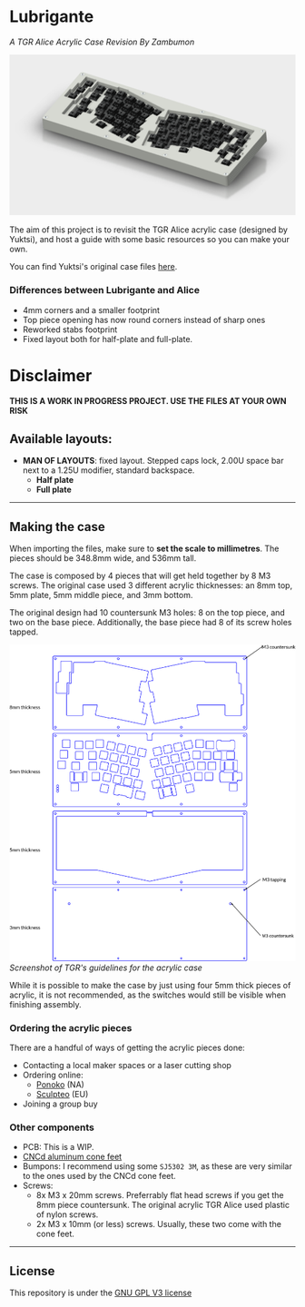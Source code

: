 # Lubrigante

_A TGR Alice Acrylic Case Revision By Zambumon_

![Lubrigante](./misc/overview_half_plate.png)

The aim of this project is to revisit the TGR Alice acrylic case (designed by Yuktsi), and host a guide with some basic resources so you can make your own.

You can find Yuktsi's original case files [here](https://geekhack.org/index.php?topic=95054.msg2661499#msg2661499).



### Differences between Lubrigante and Alice

- 4mm corners and a smaller footprint
- Top piece opening has now round corners instead of sharp ones
- Reworked stabs footprint
- Fixed layout both for half-plate and full-plate.

# Disclaimer

**THIS IS A WORK IN PROGRESS PROJECT. USE THE FILES AT YOUR OWN RISK**

## Available layouts:

- **MAN OF LAYOUTS**: fixed layout. Stepped caps lock, 2.00U space bar next to a 1.25U modifier, standard backspace.
  - **Half plate**
  - **Full plate**


---

## Making the case

When importing the files, make sure to **set the scale to millimetres**. The pieces should be 348.8mm wide, and 536mm tall.

The case is composed by 4 pieces that will get held together by 8 M3 screws. The original case used 3 different acrylic thicknesses: an 8mm top, 5mm plate, 5mm middle piece, and 3mm bottom.

The original design had 10 countersunk M3 holes: 8 on the top piece, and two on the base piece. Additionally, the base piece had 8 of its screw holes tapped.

![TGR's guidelines](./misc/alice_case_acrylic_guidelines.png)
_Screenshot of TGR's guidelines for the acrylic case_

While it is possible to make the case by just using four 5mm thick pieces of acrylic, it is not recommended, as the switches would still be visible when finishing assembly.


###  Ordering the acrylic pieces

There are a handful of ways of getting the acrylic pieces done:
- Contacting a local maker spaces or a laser cutting shop
- Ordering online:
  - [Ponoko](https://www.ponoko.com) (NA)
  - [Sculpteo](https://www.sculpteo.com/) (EU)
- Joining a group buy


### Other components

- PCB: This is a WIP.
- [CNCd aluminum cone feet](http://lmgtfy.com/?q=cnc+aluminum+cone+feet)
- Bumpons: I recommend using some `SJ5302 3M`, as these are very similar to the ones used by the CNCd cone feet.
- Screws:
  - 8x M3 x 20mm screws. Preferrably flat head screws if you get the 8mm piece countersunk. The original acrylic TGR Alice used plastic of nylon screws.
  - 2x M3 x 10mm (or less) screws. Usually, these two come with the cone feet.

---

## License

This repository is under the [GNU GPL V3 license](./LICENSE)
